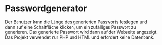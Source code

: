 # Passwordgenerator
Der Benutzer kann die Länge des generierten Passworts festlegen und dann auf eine Schaltfläche klicken, um ein zufälliges Passwort zu generieren. Das generierte Passwort wird dann auf der Webseite angezeigt. Das Projekt verwendet nur PHP und HTML und erfordert keine Datenbank.
